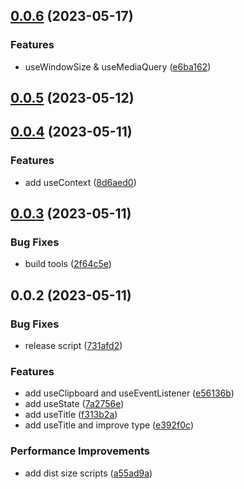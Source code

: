 ## [0.0.6](https://github.com/wangsizhu0504/hooks/compare/v0.0.5...v0.0.6) (2023-05-17)


### Features

* useWindowSize & useMediaQuery ([e6ba162](https://github.com/wangsizhu0504/hooks/commit/e6ba1624d6f50664d1d8cde85a6b963756ee7354))



## [0.0.5](https://github.com/wangsizhu0504/hooks/compare/v0.0.4...v0.0.5) (2023-05-12)



## [0.0.4](https://github.com/wangsizhu0504/hooks/compare/v0.0.3...v0.0.4) (2023-05-11)


### Features

* add useContext ([8d6aed0](https://github.com/wangsizhu0504/hooks/commit/8d6aed08af022053992f22d40b877943b57c7b77))



## [0.0.3](https://github.com/wangsizhu0504/hooks/compare/v0.0.2...v0.0.3) (2023-05-11)


### Bug Fixes

* build tools ([2f64c5e](https://github.com/wangsizhu0504/hooks/commit/2f64c5e45cdb7635a44ce21fad2a947a2f37da84))



## 0.0.2 (2023-05-11)


### Bug Fixes

* release script ([731afd2](https://github.com/wangsizhu0504/hooks/commit/731afd2c2905282a326ebf089f1c393b0e53f5bb))


### Features

* add useClipboard and useEventListener ([e56136b](https://github.com/wangsizhu0504/hooks/commit/e56136b22c7e6492b79fcc58b7fc1e3589cb4d2d))
* add useState ([7a2756e](https://github.com/wangsizhu0504/hooks/commit/7a2756ee6f6a19f8cf9ee69940b59fb02235ca66))
* add useTitle ([f313b2a](https://github.com/wangsizhu0504/hooks/commit/f313b2a71c8c496c1d5966890cfb7a520e8907c7))
* add useTitle and improve type ([e392f0c](https://github.com/wangsizhu0504/hooks/commit/e392f0c79625da1547abd8d444471b5bac2c16c3))


### Performance Improvements

* add dist size scripts ([a55ad9a](https://github.com/wangsizhu0504/hooks/commit/a55ad9a1423ec0b2042c3b44139e747c10e826b6))



